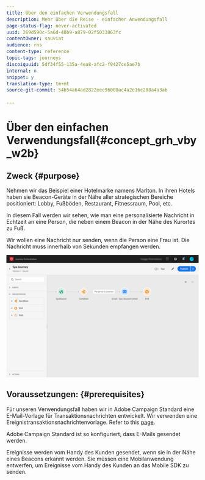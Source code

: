 ```yaml
---
title: Über den einfachen Verwendungsfall
description: Mehr über die Reise - einfacher Anwendungsfall
page-status-flag: never-activated
uuid: 269d590c-5a6d-40b9-a879-02f5033863fc
contentOwner: sauviat
audience: rns
content-type: reference
topic-tags: journeys
discoiquuid: 5df34f55-135a-4ea8-afc2-f9427ce5ae7b
internal: n
snippet: y
translation-type: tm+mt
source-git-commit: 54b54a64ad2822eec96008ac4a2e16c208a4a3ab

---
```



# Über den einfachen Verwendungsfall{#concept_grh_vby_w2b}

## Zweck {#purpose}

Nehmen wir das Beispiel einer Hotelmarke namens Marlton. In ihren Hotels haben sie Beacon-Geräte in der Nähe aller strategischen Bereiche positioniert: Lobby, Fußböden, Restaurant, Fitnessraum, Pool, etc.

In diesem Fall werden wir sehen, wie man eine personalisierte Nachricht in Echtzeit an eine Person, die neben einem Beacon in der Nähe des Kurortes zu Fuß.

Wir wollen eine Nachricht nur senden, wenn die Person eine Frau ist. Die Nachricht muss innerhalb von Sekunden empfangen werden.

![](../assets/journeyuc1_16.png)

## Voraussetzungen: {#prerequisites}

Für unseren Verwendungsfall haben wir in Adobe Campaign Standard eine E-Mail-Vorlage für Transaktionsnachrichten entwickelt. Wir verwenden eine Ereignistransaktionsnachrichtenvorlage. Refer to this [page](https://docs.adobe.com/content/help/en/campaign-standard/using/communication-channels/transactional-messaging/about-transactional-messaging.html).

Adobe Campaign Standard ist so konfiguriert, dass E-Mails gesendet werden.

Ereignisse werden vom Handy des Kunden gesendet, wenn sie in der Nähe eines Beacons erkannt werden. Sie müssen eine Mobilanwendung entwerfen, um Ereignisse vom Handy des Kunden an das Mobile SDK zu senden.